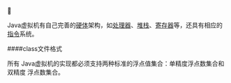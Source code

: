 :memo:

Java虚拟机有自己完善的[硬体](https://zh.wikipedia.org/wiki/硬体)架构，如[处理器](https://zh.wikipedia.org/wiki/处理器)、[堆栈](https://zh.wikipedia.org/wiki/堆栈)、[寄存器](https://zh.wikipedia.org/wiki/寄存器)等，还具有相应的[指令](https://zh.wikipedia.org/wiki/指令)系统。

####class文件格式

所有 Java虚拟机的实现都必须支持两种标准的浮点值集合：单精度浮点数集合和双精度 浮点数集合。

